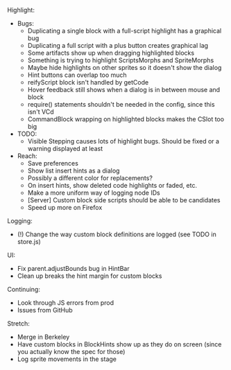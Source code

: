 Highlight:
* Bugs:
  * Duplicating a single block with a full-script highlight has a graphical bug
  * Duplicating a full script with a plus button creates graphical lag
  * Some artifacts show up when dragging highlighted blocks
  * Something is trying to highlight ScriptsMorphs and SpriteMorphs
  * Maybe hide highlights on other sprites so it doesn't show the dialog
  * Hint buttons can overlap too much
  * reifyScript block isn't handled by getCode
  * Hover feedback still shows when a dialog is in between mouse and block
  * require() statements shouldn't be needed in the config, since this isn't VCd
  * CommandBlock wrapping on highlighted blocks makes the CSlot too big
* TODO:
  * Visible Stepping causes lots of highlight bugs. Should be fixed or a warning
    displayed at least
* Reach:
  * Save preferences
  * Show list insert hints as a dialog
  * Possibly a different color for replacements?
  * On insert hints, show deleted code highlights or faded, etc.
  * Make a more uniform way of logging node IDs
  * [Server] Custom block side scripts should be able to be candidates
  * Speed up more on Firefox

Logging:
* (!) Change the way custom block definitions are logged (see TODO in store.js)

UI:
* Fix parent.adjustBounds bug in HintBar
* Clean up breaks the hint margin for custom blocks

Continuing:
* Look through JS errors from prod
* Issues from GitHub

Stretch:
* Merge in Berkeley
* Have custom blocks in BlockHints show up as they do on screen (since you
actually know the spec for those)
* Log sprite movements in the stage
